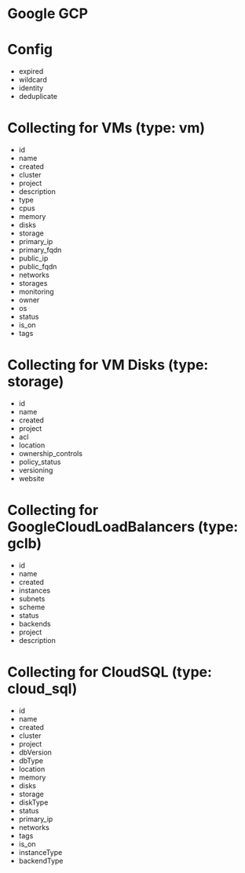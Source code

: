# Google GCP

# Config

* expired
* wildcard
* identity
* deduplicate

# Collecting for VMs (type: vm)

* id
* name
* created
* cluster
* project
* description
* type
* cpus
* memory
* disks
* storage
* primary_ip
* primary_fqdn
* public_ip
* public_fqdn
* networks
* storages
* monitoring
* owner
* os
* status
* is_on
* tags
 
# Collecting for VM Disks (type: storage)

* id
* name
* created
* project
* acl
* location
* ownership_controls
* policy_status
* versioning
* website

# Collecting for GoogleCloudLoadBalancers (type: gclb)

* id
* name
* created
* instances
* subnets
* scheme
* status
* backends
* project
* description


# Collecting for CloudSQL (type: cloud_sql)

* id
* name
* created
* cluster
* project
* dbVersion
* dbType
* location
* memory
* disks
* storage
* diskType
* status
* primary_ip
* networks
* tags
* is_on
* instanceType
* backendType
